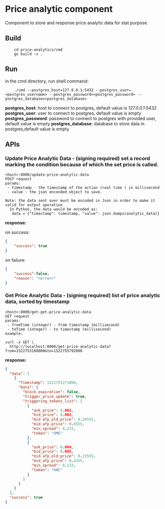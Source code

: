 # Price analytic component
Component to store and response price analytic data for stat purpose

## Build

```shell
    cd price-analytics/cmd
    go build -v .
```

## Run
in the cmd directory, run shell command:

```shell
    ./cmd --postgres_host=127.0.0.1:5432 --postgres_user=<postgres_username> --postgres_password=<postgres_password> --postgres_database=<postgres_database>
```

**postgres_host**: host to connect to postgres, default value is *127.0.0.1:5432* 
**postgres_user**: user to connect to postgres, default value is empty
**postgres_password**: password to connect to postgres with provided user, default value is empty
**postgres_database**: database to store data in postgres,default value is empty

## APIs

### Update Price Analytic Data - (signing required) set a record marking the condition because of which the set price is called.

```
<host>:8000/update-price-analytic-data
POST request
params:
 - timestamp - the timestamp of the action (real time ) in millisecond
 - value - the json enconded object to save. 

Note: the data sent over must be encoded in Json in order to make it valid for output operation
  In Python, the data would be encoded as:
   data = {"timestamp": timestamp, "value": json.dumps(analytic_data)} 

```

**response:**

on success:
```json
{
    "success": true
}
```
on failure:

```json
{
    "success":false,
    "reason": "<error>"
}
```

### Get Price Analytic Data - (signing required) list of price analytic data, sorted by timestamp

```
<host>:8000/get-get-price-analytic-data
GET request
params:
 - fromTime (integer) - from timestamp (millisecond)
 - toTime (integer) - to timestamp (millisecond)
example:

curl -x GET \
  http://localhost:8000/get-price-analytic-data?from=1522753160000&to=1522755792000
```

**response:**

```json
{
  "data": [
    {
      "Timestamp": 1522755271000,
      "Data": {
        "block_expiration": false,
        "trigger_price_update": true,
        "triggering_tokens_list": [
          {
            "ask_price": 0.002,
            "bid_price": 0.003,
            "mid afp_old_price": 0.34555,
            "mid_afp_price": 0.6555,
            "min_spread": 0.233,
            "token": "OMG"
          },
          {
            "ask_price": 0.004,
            "bid_price": 0.005,
            "mid afp_old_price": 0.21555,
            "mid_afp_price": 0.4355,
            "min_spread": 0.133,
            "token": "KNC"
          }
        ]
      }
    }
  ],
  "success": true
}
```